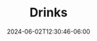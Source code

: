 ---
weight: 1100
title: "Drinks"
description: ""
icon: "local_bar"
date: "2024-06-02T12:30:46-06:00"
lastmod: "2024-06-02T12:30:46-06:00"
draft: false
toc: true
---